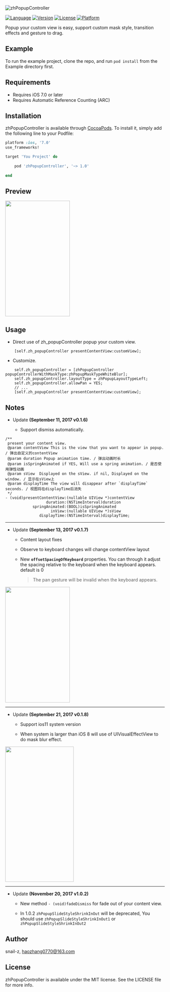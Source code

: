 <img src="http://oo8l3jrvb.bkt.clouddn.com/0921_left_zhPopupController.png" alt="zhPopupController" title="zhPopupController">

[![Language](https://img.shields.io/badge/Language-%20Objective--C%20-orange.svg)](https://travis-ci.org/snail-z/zhPopupController)
[![Version](https://img.shields.io/badge/pod-v1.0.3-brightgreen.svg)](http://cocoapods.org/pods/zhPopupController)
[![License](https://img.shields.io/badge/license-MIT-blue.svg)](http://cocoapods.org/pods/zhPopupController)
[![Platform](https://img.shields.io/badge/platform-%20iOS7.0+%20-lightgrey.svg)](http://cocoapods.org/pods/zhPopupController)

Popup your custom view is easy, support custom mask style, transition effects and gesture to drag.



## Example

To run the example project, clone the repo, and run `pod install` from the Example directory first.

## Requirements

- Requires iOS 7.0 or later
- Requires Automatic Reference Counting (ARC)

## Installation

zhPopupController is available through [CocoaPods](http://cocoapods.org). To install
it, simply add the following line to your Podfile:

```ruby
platform :ios, '7.0'
use_frameworks!

target 'You Project' do
    
	pod 'zhPopupController', '~> 1.0'
    
end
```

## Preview 

<img src="htt://github.com/snail-z/zhPopupController/blob/master/Preview/_zhPopupController.gif?raw=true" width="204px" height="365px">

## Usage

* Direct use of zh_popupController popup your  custom view.
``` objc
    [self.zh_popupController presentContentView:customView];
```

* Customize.
```objc
    self.zh_popupController = [zhPopupController popupControllerWithMaskType:zhPopupMaskTypeWhiteBlur];
    self.zh_popupController.layoutType = zhPopupLayoutTypeLeft;
    self.zh_popupController.allowPan = YES;
    // ...
    [self.zh_popupController presentContentView:customView];
```

## Notes

- Update  **(September 11, 2017 v0.1.6)**

  - Support dismiss automatically.

```objc
/**
 present your content view.
 @param contentView This is the view that you want to appear in popup. / 弹出自定义的contentView
 @param duration Popup animation time. / 弹出动画时长
 @param isSpringAnimated if YES, Will use a spring animation. / 是否使用弹性动画
 @param sView  Displayed on the sView. if nil, Displayed on the window. / 显示在sView上
 @param displayTime The view will disappear after `displayTime` seconds. / 视图将在displayTime后消失
 */
- (void)presentContentView:(nullable UIView *)contentView
                  duration:(NSTimeInterval)duration
            springAnimated:(BOOL)isSpringAnimated
                    inView:(nullable UIView *)sView
               displayTime:(NSTimeInterval)displayTime;
```

-----

- Update  **(September 13, 2017 v0.1.7)**

  - Content layout fixes

  - Observe to keyboard changes will change contentView layout

  - New **`offsetSpacingOfKeyboard`** properties.   You can through it adjust the spacing relative to the keyboard when the keyboard appears. default is 0

    >  The pan gesture will be invalid when the keyboard appears.

<img src="https://github.com/snail-z/zhPopupController/blob/master/Preview/_zhPopupController_up.gif?raw=true" width="204px" height="365px">



-----

- Update  **(September 21, 2017 v0.1.8)**

   - Support ios11 system version

   - When system is larger than iOS 8 will use of UIVisualEffectView to do mask blur effect.

<img src="https://github.com/snail-z/zhPopupController/blob/master/Preview/_zhPopupController_ios11.gif?raw=true?raw=true" width="216px" height="427px">

-----

- Update  **(November 20, 2017 v1.0.2)**
    - New method `- (void)fadeDismiss` for fade out of your content view.

    - In 1.0.2 `zhPopupSlideStyleShrinkInOut` will be deprecated, You should use `zhPopupSlideStyleShrinkInOut1` or `zhPopupSlideStyleShrinkInOut2`


## Author

snail-z, haozhang0770@163.com

## License

zhPopupController is available under the MIT license. See the LICENSE file for more info.


